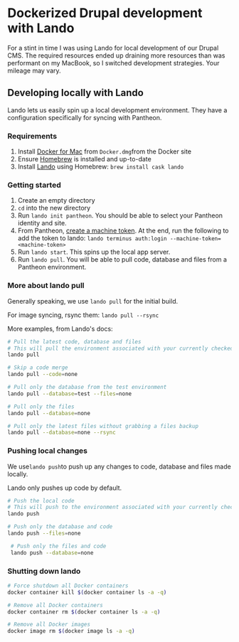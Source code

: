 # Dockerized Drupal development with Lando

For a stint in time I was using Lando for local development of our Drupal CMS. The required resources ended up draining more resources than was performant on my MacBook, so I switched development strategies. Your mileage may vary.

## Developing locally with Lando

Lando lets us easily spin up a local development environment. They have a configuration specifically for syncing with Pantheon.

### Requirements

1. Install [Docker for Mac](https://docs.docker.com/docker-for-mac/install/) from `Docker.dmg`from the Docker site
2. Ensure [Homebrew](https://brew.sh/) is installed and up-to-date
3. Install [Lando](https://github.com/lando/lando) using Homebrew: `brew install cask lando`

### Getting started

1. Create an empty directory
2. `cd` into the new directory
3. Run `lando init pantheon`. You should be able to select your Pantheon identity and site.
4. From Pantheon, [create a machine token](https://pantheon.io/docs/machine-tokens/). At the end, run the following to add the token to lando: `lando terminus auth:login --machine-token=<machine-token>`
5. Run `lando start`. This spins up the local app server.
6. Run `lando pull`. You will be able to pull code, database and files from a Pantheon environment. 

### More about lando pull

Generally speaking, we use `lando pull` for the initial build.

For image syncing, rsync them: `lando pull --rsync`

More examples, from Lando's docs:

```bash
# Pull the latest code, database and files
# This will pull the environment associated with your currently checked out git branch
lando pull

# Skip a code merge
lando pull --code=none

# Pull only the database from the test environment
lando pull --database=test --files=none

# Pull only the files
lando pull --database=none

# Pull only the latest files without grabbing a files backup
lando pull --database=none --rsync
```

### Pushing local changes

We use`lando push`to push up any changes to code, database and files made locally.

Lando only pushes up code by default.

```bash
# Push the local code
# This will push to the environment associated with your currently checked out git branch
lando push

# Push only the database and code
lando push --files=none

 # Push only the files and code
 lando push --database=none 
```

### Shutting down lando

```bash
# Force shutdown all Docker containers
docker container kill $(docker container ls -a -q)

# Remove all Docker containers
docker container rm $(docker container ls -a -q)

# Remove all Docker images
docker image rm $(docker image ls -a -q)
```

